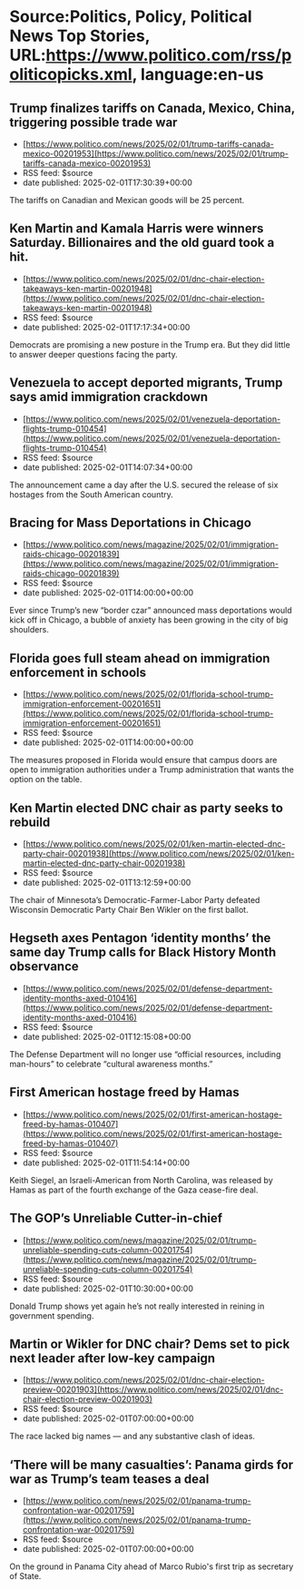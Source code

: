 # Source:Politics, Policy, Political News Top Stories, URL:https://www.politico.com/rss/politicopicks.xml, language:en-us

## Trump finalizes tariffs on Canada, Mexico, China, triggering possible trade war
 - [https://www.politico.com/news/2025/02/01/trump-tariffs-canada-mexico-00201953](https://www.politico.com/news/2025/02/01/trump-tariffs-canada-mexico-00201953)
 - RSS feed: $source
 - date published: 2025-02-01T17:30:39+00:00

The tariffs on Canadian and Mexican goods will be 25 percent.

## Ken Martin and Kamala Harris were winners Saturday. Billionaires and the old guard took a hit.
 - [https://www.politico.com/news/2025/02/01/dnc-chair-election-takeaways-ken-martin-00201948](https://www.politico.com/news/2025/02/01/dnc-chair-election-takeaways-ken-martin-00201948)
 - RSS feed: $source
 - date published: 2025-02-01T17:17:34+00:00

Democrats are promising a new posture in the Trump era. But they did little to answer deeper questions facing the party.

## Venezuela to accept deported migrants, Trump says amid immigration crackdown
 - [https://www.politico.com/news/2025/02/01/venezuela-deportation-flights-trump-010454](https://www.politico.com/news/2025/02/01/venezuela-deportation-flights-trump-010454)
 - RSS feed: $source
 - date published: 2025-02-01T14:07:34+00:00

The announcement came a day after the U.S. secured the release of six hostages from the South American country.

## Bracing for Mass Deportations in Chicago
 - [https://www.politico.com/news/magazine/2025/02/01/immigration-raids-chicago-00201839](https://www.politico.com/news/magazine/2025/02/01/immigration-raids-chicago-00201839)
 - RSS feed: $source
 - date published: 2025-02-01T14:00:00+00:00

Ever since Trump’s new “border czar” announced mass deportations would kick off in Chicago, a bubble of anxiety has been growing in the city of big shoulders.

## Florida goes full steam ahead on immigration enforcement in schools
 - [https://www.politico.com/news/2025/02/01/florida-school-trump-immigration-enforcement-00201651](https://www.politico.com/news/2025/02/01/florida-school-trump-immigration-enforcement-00201651)
 - RSS feed: $source
 - date published: 2025-02-01T14:00:00+00:00

The measures proposed in Florida would ensure that campus doors are open to immigration authorities under a Trump administration that wants the option on the table.

## Ken Martin elected DNC chair as party seeks to rebuild
 - [https://www.politico.com/news/2025/02/01/ken-martin-elected-dnc-party-chair-00201938](https://www.politico.com/news/2025/02/01/ken-martin-elected-dnc-party-chair-00201938)
 - RSS feed: $source
 - date published: 2025-02-01T13:12:59+00:00

The chair of Minnesota’s Democratic-Farmer-Labor Party defeated Wisconsin Democratic Party Chair Ben Wikler on the first ballot.

## Hegseth axes Pentagon ‘identity months’ the same day Trump calls for Black History Month observance
 - [https://www.politico.com/news/2025/02/01/defense-department-identity-months-axed-010416](https://www.politico.com/news/2025/02/01/defense-department-identity-months-axed-010416)
 - RSS feed: $source
 - date published: 2025-02-01T12:15:08+00:00

The Defense Department will no longer use “official resources, including man-hours” to celebrate “cultural awareness months.”

## First American hostage freed by Hamas
 - [https://www.politico.com/news/2025/02/01/first-american-hostage-freed-by-hamas-010407](https://www.politico.com/news/2025/02/01/first-american-hostage-freed-by-hamas-010407)
 - RSS feed: $source
 - date published: 2025-02-01T11:54:14+00:00

Keith Siegel, an Israeli-American from North Carolina, was released by Hamas as part of the fourth exchange of the Gaza cease-fire deal.

## The GOP’s Unreliable Cutter-in-chief
 - [https://www.politico.com/news/magazine/2025/02/01/trump-unreliable-spending-cuts-column-00201754](https://www.politico.com/news/magazine/2025/02/01/trump-unreliable-spending-cuts-column-00201754)
 - RSS feed: $source
 - date published: 2025-02-01T10:30:00+00:00

Donald Trump shows yet again he’s not really interested in reining in government spending.

## Martin or Wikler for DNC chair? Dems set to pick next leader after low-key campaign
 - [https://www.politico.com/news/2025/02/01/dnc-chair-election-preview-00201903](https://www.politico.com/news/2025/02/01/dnc-chair-election-preview-00201903)
 - RSS feed: $source
 - date published: 2025-02-01T07:00:00+00:00

The race lacked big names — and any substantive clash of ideas.

## ‘There will be many casualties’: Panama girds for war as Trump’s team teases a deal
 - [https://www.politico.com/news/2025/02/01/panama-trump-confrontation-war-00201759](https://www.politico.com/news/2025/02/01/panama-trump-confrontation-war-00201759)
 - RSS feed: $source
 - date published: 2025-02-01T07:00:00+00:00

On the ground in Panama City ahead of Marco Rubio's first trip as secretary of State.

